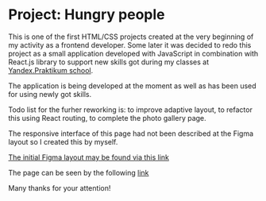 # Project: Hungry people

This is one of the first HTML/CSS projects created at the very beginning of my activity as a frontend developer. Some later it was decided to redo this project as a small application developed with JavaScript in combination with React.js library to support new skills got during my classes at [Yandex.Praktikum school](https://practicum.yandex.ru).

The application is being developed at the moment as well as has been used for using newly got skills.

Todo list for the furher reworking is: to improve adaptive layout, to refactor this using React routing, to complete the photo gallery page.

The responsive interface of this page had not been described at the Figma layout so I created this by myself.

[The initial Figma layout may be found via this link](https://www.figma.com/file/99VWS9wLtcNpWYAvWWbNwo/Hunger---Website-Template?node-id=0%3A1)

The page can be seen by the following [link](https://nikolaykrishtopa.github.io/hunger)

Many thanks for your attention!
